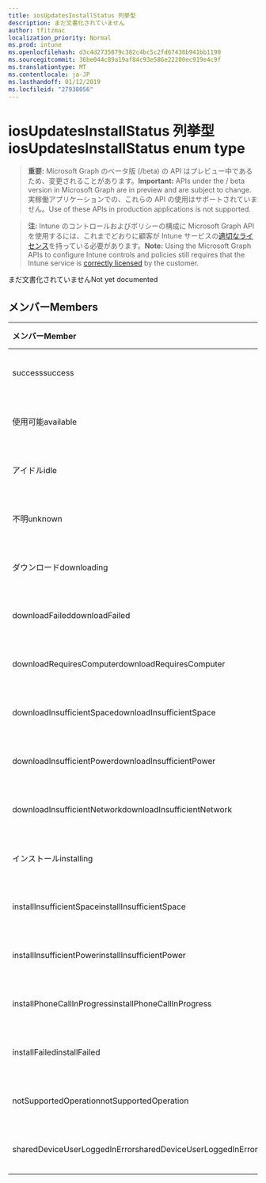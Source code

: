 ```yaml
---
title: iosUpdatesInstallStatus 列挙型
description: まだ文書化されていません
author: tfitzmac
localization_priority: Normal
ms.prod: intune
ms.openlocfilehash: d3c4d2735879c382c4bc5c2fd67438b941bb1190
ms.sourcegitcommit: 36be044c89a19af84c93e586e22200ec919e4c9f
ms.translationtype: MT
ms.contentlocale: ja-JP
ms.lasthandoff: 01/12/2019
ms.locfileid: "27938056"
---
```

# <a name="iosupdatesinstallstatus-enum-type"></a><span data-ttu-id="a4537-103">iosUpdatesInstallStatus 列挙型</span><span class="sxs-lookup"><span data-stu-id="a4537-103">iosUpdatesInstallStatus enum type</span></span>

> <span data-ttu-id="a4537-104">**重要:** Microsoft Graph のベータ版 (/beta) の API はプレビュー中であるため、変更されることがあります。</span><span class="sxs-lookup"><span data-stu-id="a4537-104">**Important:** APIs under the / beta version in Microsoft Graph are in preview and are subject to change.</span></span> <span data-ttu-id="a4537-105">実稼働アプリケーションでの、これらの API の使用はサポートされていません。</span><span class="sxs-lookup"><span data-stu-id="a4537-105">Use of these APIs in production applications is not supported.</span></span>

> <span data-ttu-id="a4537-106">**注:** Intune のコントロールおよびポリシーの構成に Microsoft Graph API を使用するには、これまでどおりに顧客が Intune サービスの[適切なライセンス](https://go.microsoft.com/fwlink/?linkid=839381)を持っている必要があります。</span><span class="sxs-lookup"><span data-stu-id="a4537-106">**Note:** Using the Microsoft Graph APIs to configure Intune controls and policies still requires that the Intune service is [correctly licensed](https://go.microsoft.com/fwlink/?linkid=839381) by the customer.</span></span>

<span data-ttu-id="a4537-107">まだ文書化されていません</span><span class="sxs-lookup"><span data-stu-id="a4537-107">Not yet documented</span></span>
## <a name="members"></a><span data-ttu-id="a4537-108">メンバー</span><span class="sxs-lookup"><span data-stu-id="a4537-108">Members</span></span>
|<span data-ttu-id="a4537-109">メンバー</span><span class="sxs-lookup"><span data-stu-id="a4537-109">Member</span></span>|<span data-ttu-id="a4537-110">値</span><span class="sxs-lookup"><span data-stu-id="a4537-110">Value</span></span>|<span data-ttu-id="a4537-111">説明</span><span class="sxs-lookup"><span data-stu-id="a4537-111">Description</span></span>|
|:---|:---|:---|
|<span data-ttu-id="a4537-112">success</span><span class="sxs-lookup"><span data-stu-id="a4537-112">success</span></span>|<span data-ttu-id="a4537-113">0</span><span class="sxs-lookup"><span data-stu-id="a4537-113">0</span></span>|<span data-ttu-id="a4537-114">まだ文書化されていません</span><span class="sxs-lookup"><span data-stu-id="a4537-114">Not yet documented</span></span>|
|<span data-ttu-id="a4537-115">使用可能</span><span class="sxs-lookup"><span data-stu-id="a4537-115">available</span></span>|<span data-ttu-id="a4537-116">1</span><span class="sxs-lookup"><span data-stu-id="a4537-116">1</span></span>|<span data-ttu-id="a4537-117">まだ文書化されていません</span><span class="sxs-lookup"><span data-stu-id="a4537-117">Not yet documented</span></span>|
|<span data-ttu-id="a4537-118">アイドル</span><span class="sxs-lookup"><span data-stu-id="a4537-118">idle</span></span>|<span data-ttu-id="a4537-119">2</span><span class="sxs-lookup"><span data-stu-id="a4537-119">2</span></span>|<span data-ttu-id="a4537-120">まだ文書化されていません</span><span class="sxs-lookup"><span data-stu-id="a4537-120">Not yet documented</span></span>|
|<span data-ttu-id="a4537-121">不明</span><span class="sxs-lookup"><span data-stu-id="a4537-121">unknown</span></span>|<span data-ttu-id="a4537-122">3</span><span class="sxs-lookup"><span data-stu-id="a4537-122">3</span></span>|<span data-ttu-id="a4537-123">まだ文書化されていません</span><span class="sxs-lookup"><span data-stu-id="a4537-123">Not yet documented</span></span>|
|<span data-ttu-id="a4537-124">ダウンロード</span><span class="sxs-lookup"><span data-stu-id="a4537-124">downloading</span></span>|<span data-ttu-id="a4537-125">-2016330712</span><span class="sxs-lookup"><span data-stu-id="a4537-125">-2016330712</span></span>|<span data-ttu-id="a4537-126">まだ文書化されていません</span><span class="sxs-lookup"><span data-stu-id="a4537-126">Not yet documented</span></span>|
|<span data-ttu-id="a4537-127">downloadFailed</span><span class="sxs-lookup"><span data-stu-id="a4537-127">downloadFailed</span></span>|<span data-ttu-id="a4537-128">-2016330711</span><span class="sxs-lookup"><span data-stu-id="a4537-128">-2016330711</span></span>|<span data-ttu-id="a4537-129">まだ文書化されていません</span><span class="sxs-lookup"><span data-stu-id="a4537-129">Not yet documented</span></span>|
|<span data-ttu-id="a4537-130">downloadRequiresComputer</span><span class="sxs-lookup"><span data-stu-id="a4537-130">downloadRequiresComputer</span></span>|<span data-ttu-id="a4537-131">-2016330710</span><span class="sxs-lookup"><span data-stu-id="a4537-131">-2016330710</span></span>|<span data-ttu-id="a4537-132">まだ文書化されていません</span><span class="sxs-lookup"><span data-stu-id="a4537-132">Not yet documented</span></span>|
|<span data-ttu-id="a4537-133">downloadInsufficientSpace</span><span class="sxs-lookup"><span data-stu-id="a4537-133">downloadInsufficientSpace</span></span>|<span data-ttu-id="a4537-134">-2016330709</span><span class="sxs-lookup"><span data-stu-id="a4537-134">-2016330709</span></span>|<span data-ttu-id="a4537-135">まだ文書化されていません</span><span class="sxs-lookup"><span data-stu-id="a4537-135">Not yet documented</span></span>|
|<span data-ttu-id="a4537-136">downloadInsufficientPower</span><span class="sxs-lookup"><span data-stu-id="a4537-136">downloadInsufficientPower</span></span>|<span data-ttu-id="a4537-137">-2016330708</span><span class="sxs-lookup"><span data-stu-id="a4537-137">-2016330708</span></span>|<span data-ttu-id="a4537-138">まだ文書化されていません</span><span class="sxs-lookup"><span data-stu-id="a4537-138">Not yet documented</span></span>|
|<span data-ttu-id="a4537-139">downloadInsufficientNetwork</span><span class="sxs-lookup"><span data-stu-id="a4537-139">downloadInsufficientNetwork</span></span>|<span data-ttu-id="a4537-140">-2016330707</span><span class="sxs-lookup"><span data-stu-id="a4537-140">-2016330707</span></span>|<span data-ttu-id="a4537-141">まだ文書化されていません</span><span class="sxs-lookup"><span data-stu-id="a4537-141">Not yet documented</span></span>|
|<span data-ttu-id="a4537-142">インストール</span><span class="sxs-lookup"><span data-stu-id="a4537-142">installing</span></span>|<span data-ttu-id="a4537-143">-2016330706</span><span class="sxs-lookup"><span data-stu-id="a4537-143">-2016330706</span></span>|<span data-ttu-id="a4537-144">まだ文書化されていません</span><span class="sxs-lookup"><span data-stu-id="a4537-144">Not yet documented</span></span>|
|<span data-ttu-id="a4537-145">installInsufficientSpace</span><span class="sxs-lookup"><span data-stu-id="a4537-145">installInsufficientSpace</span></span>|<span data-ttu-id="a4537-146">-2016330705</span><span class="sxs-lookup"><span data-stu-id="a4537-146">-2016330705</span></span>|<span data-ttu-id="a4537-147">まだ文書化されていません</span><span class="sxs-lookup"><span data-stu-id="a4537-147">Not yet documented</span></span>|
|<span data-ttu-id="a4537-148">installInsufficientPower</span><span class="sxs-lookup"><span data-stu-id="a4537-148">installInsufficientPower</span></span>|<span data-ttu-id="a4537-149">-2016330704</span><span class="sxs-lookup"><span data-stu-id="a4537-149">-2016330704</span></span>|<span data-ttu-id="a4537-150">まだ文書化されていません</span><span class="sxs-lookup"><span data-stu-id="a4537-150">Not yet documented</span></span>|
|<span data-ttu-id="a4537-151">installPhoneCallInProgress</span><span class="sxs-lookup"><span data-stu-id="a4537-151">installPhoneCallInProgress</span></span>|<span data-ttu-id="a4537-152">-2016330703</span><span class="sxs-lookup"><span data-stu-id="a4537-152">-2016330703</span></span>|<span data-ttu-id="a4537-153">まだ文書化されていません</span><span class="sxs-lookup"><span data-stu-id="a4537-153">Not yet documented</span></span>|
|<span data-ttu-id="a4537-154">installFailed</span><span class="sxs-lookup"><span data-stu-id="a4537-154">installFailed</span></span>|<span data-ttu-id="a4537-155">-2016330702</span><span class="sxs-lookup"><span data-stu-id="a4537-155">-2016330702</span></span>|<span data-ttu-id="a4537-156">まだ文書化されていません</span><span class="sxs-lookup"><span data-stu-id="a4537-156">Not yet documented</span></span>|
|<span data-ttu-id="a4537-157">notSupportedOperation</span><span class="sxs-lookup"><span data-stu-id="a4537-157">notSupportedOperation</span></span>|<span data-ttu-id="a4537-158">-2016330701</span><span class="sxs-lookup"><span data-stu-id="a4537-158">-2016330701</span></span>|<span data-ttu-id="a4537-159">まだ文書化されていません</span><span class="sxs-lookup"><span data-stu-id="a4537-159">Not yet documented</span></span>|
|<span data-ttu-id="a4537-160">sharedDeviceUserLoggedInError</span><span class="sxs-lookup"><span data-stu-id="a4537-160">sharedDeviceUserLoggedInError</span></span>|<span data-ttu-id="a4537-161">-2016330699</span><span class="sxs-lookup"><span data-stu-id="a4537-161">-2016330699</span></span>|<span data-ttu-id="a4537-162">まだ文書化されていません</span><span class="sxs-lookup"><span data-stu-id="a4537-162">Not yet documented</span></span>|





